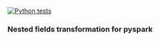 [![Python tests](https://github.com/golosegor/pyspark-nested-fields-functions/actions/workflows/python-tests.yml/badge.svg)](https://github.com/golosegor/pyspark-nested-fields-functions/actions/workflows/python-tests.yml)

### Nested fields transformation for pyspark